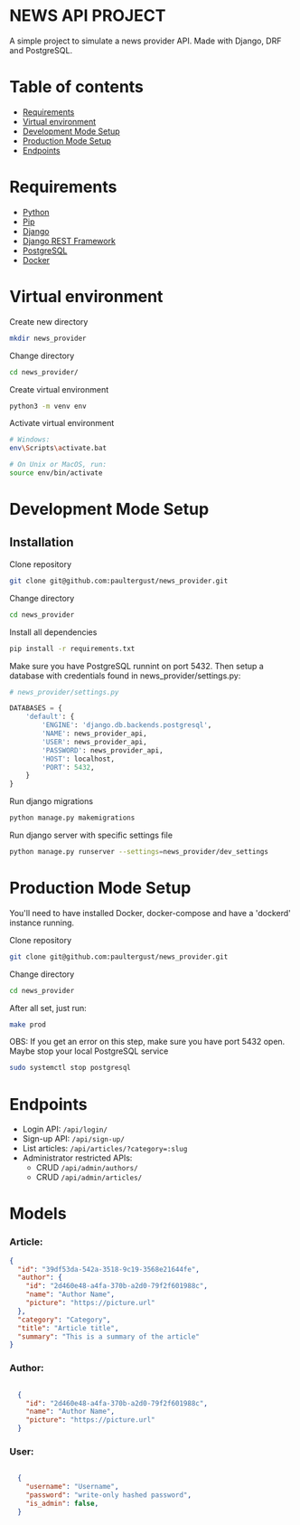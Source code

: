 
# NEWS API PROJECT

  

A simple project to simulate a news provider API. Made with Django, DRF and PostgreSQL.



<a name=""></a>
# Table of contents

- [Requirements](#requirements)
- [Virtual environment](#virtual-environment)
- [Development Mode Setup](#dev_setup)
- [Production Mode Setup](#prod_setup)
- [Endpoints](#endpoints)
          
<a name="requirements"></a>
# Requirements 
 
- [Python](https://www.python.org/)
- [Pip](https://pip.pypa.io/)
- [Django](https://www.djangoproject.com)
- [Django REST Framework](https://www.django-rest-framework.org/)
- [PostgreSQL](https://www.postgresql.org/)
- [Docker](https://www.docker.com/)



# Virtual environment

  
Create new directory

```bash
mkdir news_provider
```
Change directory

```bash
cd news_provider/
```
Create virtual environment

```bash
python3 -m venv env
```
Activate virtual environment
```bash
# Windows:
env\Scripts\activate.bat

# On Unix or MacOS, run:
source env/bin/activate
```


<a name="dev_setup"></a>
# Development Mode Setup  

## Installation

Clone repository

```bash
git clone git@github.com:paultergust/news_provider.git
```
Change directory
```bash
cd news_provider
```
Install all dependencies
```bash
pip install -r requirements.txt
```

Make sure you have PostgreSQL runnint on port 5432. Then setup a database with credentials found in news_provider/settings.py:
  
```python
# news_provider/settings.py

DATABASES = {
    'default': {
        'ENGINE': 'django.db.backends.postgresql',
        'NAME': news_provider_api,
        'USER': news_provider_api,
        'PASSWORD': news_provider_api,
        'HOST': localhost,
        'PORT': 5432,
    }
}
```

Run django migrations
```bash
python manage.py makemigrations
```


Run django server with specific settings file
```bash
python manage.py runserver --settings=news_provider/dev_settings
```

<a name="prod_setup"></a>
# Production Mode Setup  

You'll need to have installed Docker, docker-compose and have a 'dockerd' instance running.

Clone repository

```bash
git clone git@github.com:paultergust/news_provider.git
```
Change directory
```bash
cd news_provider
```
After all set, just run:

```bash
make prod
```


OBS: If you get an error on this step, make sure you have port 5432 open. Maybe stop your local PostgreSQL service


```bash
sudo systemctl stop postgresql
```
<a name="endpoints"></a>
# Endpoints

- Login API: `/api/login/`
- Sign-up API: `/api/sign-up/`
- List articles: `/api/articles/?category=:slug`
- Administrator restricted APIs:
  - CRUD `/api/admin/authors/`
  - CRUD `/api/admin/articles/`


<a name="models"></a>
# Models

### Article:
  ```json
  {
    "id": "39df53da-542a-3518-9c19-3568e21644fe",
    "author": {
      "id": "2d460e48-a4fa-370b-a2d0-79f2f601988c",
      "name": "Author Name",
      "picture": "https://picture.url"
    },
    "category": "Category",
    "title": "Article title",
    "summary": "This is a summary of the article"
  }

```

### Author:
```json

  {
    "id": "2d460e48-a4fa-370b-a2d0-79f2f601988c",
    "name": "Author Name",
    "picture": "https://picture.url"
  }
```

### User:
```json

  {
    "username": "Username",
    "password": "write-only hashed password",
    "is_admin": false,
  }
```

